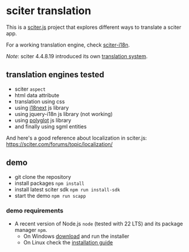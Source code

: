 # sciter translation

This is a [sciter.js](https://sciter.com/) project that explores different ways to translate a sciter app.

For a working translation engine, check [sciter-i18n](https://github.com/8ctopus/sciter-i18n).

_Note_: sciter 4.4.8.19 introduced its own [translation system](https://github.com/c-smile/sciter-js-sdk/blob/main/docs/md/reactor/JSX-i18n.md).

## translation engines tested

- sciter `aspect`
- html data attribute
- translation using css
- using [i18next](https://github.com/i18next/i18next) js library
- using jquery-i18n js library (not working)
- using [polyglot](https://github.com/airbnb/polyglot.js) js library
- and finally using sgml entities

And here's a good reference about localization in sciter.js: https://sciter.com/forums/topic/localization/

## demo

- git clone the repository
- install packages `npm install`
- install latest sciter sdk `npm run install-sdk`
- start the demo `npm run scapp`

### demo requirements

- A recent version of Node.js `node` (tested with 22 LTS) and its package manager `npm`.
    - On Windows [download](https://nodejs.dev/download/) and run the installer
    - On Linux check the [installation guide](https://www.digitalocean.com/community/tutorials/how-to-install-node-js-on-ubuntu-20-04#option-2-%E2%80%94-installing-node-js-with-apt-using-a-nodesource-ppa)
